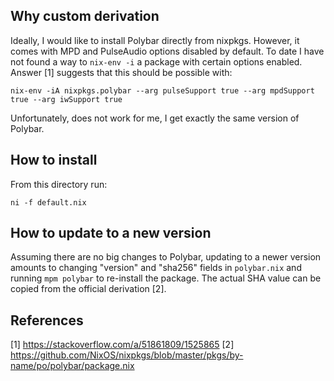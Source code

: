 Why custom derivation
---------------------

Ideally, I would like to install Polybar directly from nixpkgs. However, it
comes with MPD and PulseAudio options disabled by default. To date I have not
found a way to `nix-env -i` a package with certain options enabled. Answer [1]
suggests that this should be possible with:

    nix-env -iA nixpkgs.polybar --arg pulseSupport true --arg mpdSupport true --arg iwSupport true

Unfortunately, does not work for me, I get exactly the same version of Polybar.

How to install
--------------

From this directory run:

    ni -f default.nix

How to update to a new version
------------------------------

Assuming there are no big changes to Polybar, updating to a newer version
amounts to changing "version" and "sha256" fields in `polybar.nix` and running
`mpm polybar` to re-install the package. The actual SHA value can be copied from
the official derivation [2].

References
----------

[1] https://stackoverflow.com/a/51861809/1525865
[2] https://github.com/NixOS/nixpkgs/blob/master/pkgs/by-name/po/polybar/package.nix
